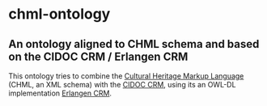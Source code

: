 chml-ontology
=============

An ontology aligned to CHML schema and based on the CIDOC CRM / Erlangen CRM
----------------------------------------------------------------------------

This ontology tries to combine the [Cultural Heritage Markup Language](http://chml.foundation )
(CHML, an XML schema) with the [CIDOC CRM](http://cidoc-crm.org), using its an OWL-DL implementation [Erlangen CRM](http://erlangen-crm.org).




